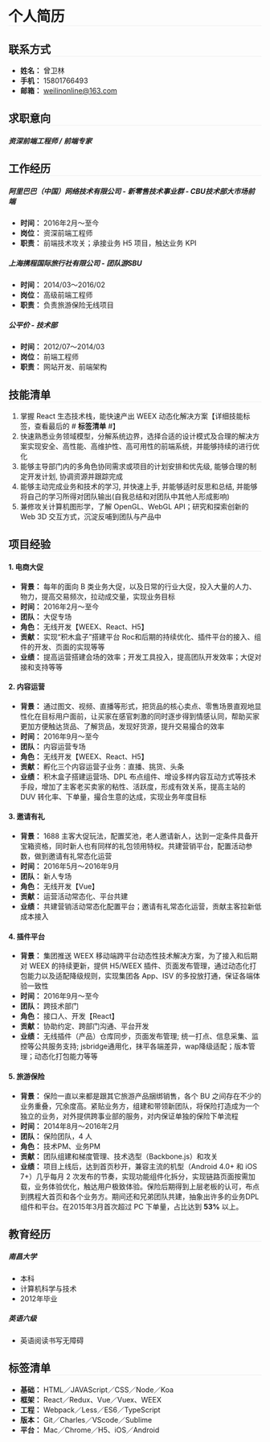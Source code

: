 <style type="text/css">
  .post-info {
    display: none;
  }

  h1, h2 {
    border-bottom: 1px solid #eeeeee;
  }
</style>

# 个人简历

## 联系方式

* **姓名：** 曾卫林
* **手机：** 15801766493
* **邮箱：** weilinonline@163.com

## 求职意向

##### 资深前端工程师 / 前端专家

## 工作经历

##### 阿里巴巴（中国）网络技术有限公司 - 新零售技术事业群 - CBU技术部大市场前端 

* **时间：** 2016年2月～至今
* **岗位：** 资深前端工程师
* **职责：** 前端技术攻关；承接业务 H5 项目，触达业务 KPI

##### 上海携程国际旅行社有限公司 - 团队游SBU

* **时间：** 2014/03～2016/02
* **岗位：** 高级前端工程师
* **职责：** 负责旅游保险无线项目

##### 公平价 - 技术部

* **时间：** 2012/07～2014/03
* **岗位：** 前端工程师
* **职责：** 网站开发、前端架构

## 技能清单

1. 掌握 React 生态技术栈，能快速产出 WEEX 动态化解决方案【详细技能标签，查看最后的 # <b>标签清单</b> #】
2. 快速熟悉业务领域模型，分解系统边界，选择合适的设计模式及合理的解决方案实现安全、高性能、高维护性、高可用性的前端系统，并能够持续的进行优化
3. 能够主导部门内的多角色协同需求或项目的计划安排和优先级, 能够合理的制定开发计划, 协调资源并跟踪完成
4. 能够主动完成业务和技术的学习, 并快速上手, 并能够适时反思和总结, 并能够将自己的学习所得对团队输出(自我总结和对团队中其他人形成影响)
5. 兼修攻关计算机图形学，了解 OpenGL、WebGL API；研究和探索创新的 Web 3D 交互方式，沉淀反哺到团队与产品中

## 项目经验

#### 1. 电商大促

  * **背景：** 每年的面向 B 类业务大促，以及日常的行业大促，投入大量的人力、物力，提高交易频次，拉动成交量，实现业务目标
  * **时间：** 2016年2月～至今
  * **团队：** 大促专场
  * **角色：** 无线开发【WEEX、React、H5】
  * **贡献：** 实现“积木盒子”搭建平台 Roc和后期的持续优化、插件平台的接入、组件的开发、页面的实现等等
  * **业绩：** 提高运营搭建会场的效率；开发工具投入，提高团队开发效率；大促对接和支持等等

#### 2. 内容运营

  * **背景：** 通过图文、视频、直播等形式，把货品的核心卖点、零售场景直观地显性化在目标用户面前，让买家在感官刺激的同时逐步得到情感认同，帮助买家更加方便触达货品、了解货品，发现好货源，提升交易撮合的效率
  * **时间：** 2016年9月～至今
  * **团队：** 内容运营专场
  * **角色：** 无线开发【WEEX、React、H5】
  * **贡献：** 孵化三个内容运营子业务：直播、挑货、头条
  * **业绩：** 积木盒子搭建运营场、DPL 布点组件、增设多样内容互动方式等技术手段，增加了主客老买卖家的粘性、活跃度，形成有效关系，提高主站的 DUV 转化率、下单量，撮合生意的达成，实现业务年度目标

#### 3. 邀请有礼

  * **背景：** 1688 主客大促玩法，配置奖池，老人邀请新人，达到一定条件具备开宝箱资格，同时新人也有同样的礼包领用特权。共建营销平台，配置活动参数，做到邀请有礼常态化运营
  * **时间：** 2016年5月～2016年9月
  * **团队：** 新人专场
  * **角色：** 无线开发【Vue】
  * **贡献：** 运营活动常态化、平台共建
  * **业绩：** 共建营销活动常态化配置平台；邀请有礼常态化运营，贡献主客拉新低成本接入

#### 4. 插件平台

  * **背景：** 集团推送 WEEX 移动端跨平台动态性技术解决方案，为了接入和后期对 WEEX 的持续更新，提供 H5/WEEX 插件、页面发布管理，通过动态化打包能力以及适配降级规则，实现集团各 App、ISV 的多投放打通，保证各端体验一致性
  * **时间：** 2016年9月～至今
  * **团队：** 跨技术部门
  * **角色：** 接口人、开发【React】
  * **贡献：** 协助约定、跨部门沟通、平台开发
  * **业绩：** 无线插件（产品）仓库同步，页面发布管理; 统一打点、信息采集、监控等公共服务支持; jsbridge通用化，抹平各端差异，wap降级适配；版本管理；动态化打包能力等等

#### 5. 旅游保险

  * **背景：** 保险一直以来都是跟其它旅游产品捆绑销售，各个 BU 之间存在不少的业务重叠，冗余度高。紧贴业务方，组建和带领新团队，将保险打造成为一个独立的业务，对外提供跨事业部的服务，对内保证单独的保险下单流程
  * **时间：** 2014年8月～2016年2月
  * **团队：** 保险团队，4 人
  * **角色：** 技术PM、业务PM
  * **贡献：** 团队组建和梯度管理、技术选型（Backbone.js）和攻关
  * **业绩：** 项目上线后，达到首页秒开，兼容主流的机型（Android 4.0+ 和 iOS 7+）几乎每月 2 次发布的节奏，实现功能组件化拆分，实现链路页面按需加载，业务体验优化，触达用户极致体验。保险后期得到上层老板的认可，布点到携程大首页和各个业务方。期间还和兄弟团队共建，抽象出许多的业务DPL组件和平台。在2015年3月首次超过 PC 下单量，占比达到 **53%** 以上。

## 教育经历

##### 南昌大学

* 本科
* 计算机科学与技术
* 2012年毕业

##### 英语六级

* 英语阅读书写无障碍

## 标签清单
* **基础：** HTML／JAVAScript／CSS／Node／Koa
* **框架：** React／Redux、Vue／Vuex、WEEX
* **工程：** Webpack／Less／ES6／TypeScript
* **版本：** Git／Charles／VScode／Sublime
* **平台：** Mac／Chrome／H5、iOS／Android
